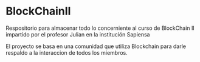 # BlockChainII
Respositorio para almacenar todo lo concerniente al curso de BlockChain II impartido por el profesor Julian en la institución Sapiensa

El proyecto se basa en una comunidad que utiliza Blockchain para darle respaldo a la interaccion de todos los miembros.
